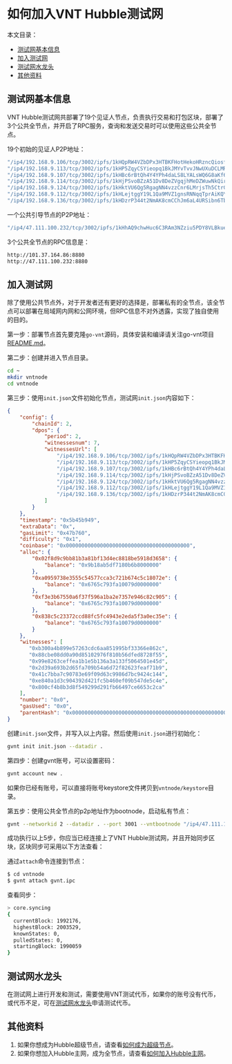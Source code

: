# 如何加入VNT Hubble测试网

本文目录：
- [测试网基本信息](#测试网基本信息)
- [加入测试网](#加入测试网)
- [测试网水龙头](#测试网水龙头)
- [其他资料](#其他资料)


## 测试网基本信息

VNT Hubble测试网共部署了19个见证人节点，负责执行交易和打包区块，部署了3个公共全节点，并开启了RPC服务，查询和发送交易时可以使用这些公共全节点。

19个初始的见证人P2P地址：

```bash
"/ip4/192.168.9.106/tcp/3002/ipfs/1kHQpRW4VZbDPx3HTBKFHotHekoHRzncQiosfT8roc5nsSR",
"/ip4/192.168.9.113/tcp/3002/ipfs/1kHP5ZqyCSYieopq1BkJMYvTvvJNwUXuDCLMRq3qVRG1hwJ",
"/ip4/192.168.9.107/tcp/3002/ipfs/1kHBc6rBtQh4Y4YPh4daLS8LYALsWQ6G8aKf633R2EhzBQc",
"/ip4/192.168.9.114/tcp/3002/ipfs/1kHjPSvoBZzA51Dv8DeZVgqjhMeDZWuwNkQirXsQeeBKzTc",
"/ip4/192.168.9.124/tcp/3002/ipfs/1kHktVU6Qg5RgagNN4vzzCnr6LMrjsTh5CtrCbmztqc2Rrt",
"/ip4/192.168.9.112/tcp/3002/ipfs/1kHLejtggY19L1Qa9MVZ1gnsRNNqqTprAiKQYqK4wBy74nK",
"/ip4/192.168.9.136/tcp/3002/ipfs/1kHDzrP344t2NmAK8cmCChJm6aL4URSibn6Tbdg1VkMY1mR"
```

一个公共引导节点的P2P地址：
```bash
"/ip4/47.111.100.232/tcp/3002/ipfs/1kHhAQ9chwHuc6C3RAm3NZziu5PDY8VLBkueJ6vq7b3tSVU"
```

3个公共全节点的RPC信息是：

```bash
http://101.37.164.86:8880
http://47.111.100.232:8880
```

## 加入测试网

除了使用公共节点外，对于开发者还有更好的选择是，部署私有的全节点，该全节点可以部署在局域网内网和公网环境，但RPC信息不对外透露，实现了独自使用的目的。

第一步：部署节点首先要克隆`go-vnt`源码，具体安装和编译请关注go-vnt项目[README.md](<https://github.com/vntchain/go-vnt#%E4%BB%8E%E6%BA%90%E7%A0%81%E5%AE%89%E8%A3%85gvnt>)。

第二步：创建并进入节点目录。

```bash
cd ~
mkdir vntnode
cd vntnode
```

第三步：使用`init.json`文件初始化节点，测试网`init.json`内容如下：

```json
{
    "config": {
        "chainId": 2,
        "dpos": {
            "period": 2,
            "witnessesnum": 7,
            "witnessesUrl": [
                "/ip4/192.168.9.106/tcp/3002/ipfs/1kHQpRW4VZbDPx3HTBKFHotHekoHRzncQiosfT8roc5nsSR",
                "/ip4/192.168.9.113/tcp/3002/ipfs/1kHP5ZqyCSYieopq1BkJMYvTvvJNwUXuDCLMRq3qVRG1hwJ",
                "/ip4/192.168.9.107/tcp/3002/ipfs/1kHBc6rBtQh4Y4YPh4daLS8LYALsWQ6G8aKf633R2EhzBQc",
                "/ip4/192.168.9.114/tcp/3002/ipfs/1kHjPSvoBZzA51Dv8DeZVgqjhMeDZWuwNkQirXsQeeBKzTc",
                "/ip4/192.168.9.124/tcp/3002/ipfs/1kHktVU6Qg5RgagNN4vzzCnr6LMrjsTh5CtrCbmztqc2Rrt",
                "/ip4/192.168.9.112/tcp/3002/ipfs/1kHLejtggY19L1Qa9MVZ1gnsRNNqqTprAiKQYqK4wBy74nK",
                "/ip4/192.168.9.136/tcp/3002/ipfs/1kHDzrP344t2NmAK8cmCChJm6aL4URSibn6Tbdg1VkMY1mR"
            ]
        }
    },
    "timestamp": "0x5b45b949",
    "extraData": "0x",
    "gasLimit": "0x47b760",
    "difficulty": "0x1",
    "coinbase": "0x0000000000000000000000000000000000000000",
    "alloc": {
        "0x02f8d9c9bb81b3a81bf13d4ec8818be5918d3658": {
            "balance": "0x9b18ab5df7180b6b8000000"
        },
        "0xa0959738e3555c54577cca3c721b674c5c18072e": {
            "balance": "0x6765c793fa10079d0000000"
        },
        "0xf3e3b67550a6f37f596a1ba2e7357e946c82c905": {
            "balance": "0x6765c793fa10079d0000000"
        },
        "0x838c5c23372ccd88fc5fc4943e2eda5f3a0ec35e": {
            "balance": "0x6765c793fa10079d0000000"
        }
    },
    "witnesses": [
       "0xb300a4b899e57263cdc6aa851995bf33366e862c",
       "0x88cbe08dd0a90d85102976f810b56dfed8728f55",
       "0x99e8263ceffea1b1e5b136a3a133f5064501e45d",
       "0x2d39a693b2d65fa709b54a6d72f82623feaf71b9",
       "0x41c7bba7c90783e69f09d63c9986d7bc9424c144",
       "0xe840a1d3c904392d421fc5b460ef09b547de5c4e",
       "0x800cf4b8b3d8f549299d291fb66497ce6653c2ca"
    ],
    "number": "0x0",
    "gasUsed": "0x0",
    "parentHash": "0x0000000000000000000000000000000000000000000000000000000000000000"
}
```

创建`init.json`文件，并写入以上内容。然后使用`init.json`进行初始化：

```bash
gvnt init init.json --datadir .
```

第四步：创建gvnt账号，可以设置密码：

```bash
gvnt account new .
```

如果你已经有账号，可以直接将账号keystore文件拷贝到`vntnode/keystore`目录。

第五步：使用公共全节点的p2p地址作为bootnode，启动私有节点：

```bash
gvnt --networkid 2 --datadir . --port 3001 --vntbootnode "/ip4/47.111.100.232/tcp/3002/ipfs/1kHhAQ9chwHuc6C3RAm3NZziu5PDY8VLBkueJ6vq7b3tSVU" --syncmode full --rpc --rpcaddr 0.0.0.0 --rpcport 8880 --rpcapi="db,core,net,vnt,personal" console
```



成功执行以上5步，你应当已经连接上了VNT Hubble测试网，并且开始同步区块，区块同步可采用以下方法查看：

通过`attach`命令连接到节点：
```bash
$ cd vntnode
$ gvnt attach gvnt.ipc
```

查看同步：
```bash
> core.syncing
{
  currentBlock: 1992176,
  highestBlock: 2003529,
  knownStates: 0,
  pulledStates: 0,
  startingBlock: 1990059
}
```

## 测试网水龙头

在测试网上进行开发和测试，需要使用VNT测试代币，如果你的账号没有代币，或代币不足，可在[测试网水龙头](https://hubscan.vnt.link/faucet)申请测试代币。

## 其他资料

1. 如果你想成为Hubble超级节点，请查看[如何成为超级节点](https://github.com/vntchain/vnt-documentation/blob/master/developer-guide/04-bp/become-to-witness.md)。
2. 如果你想加入Hubble主网，成为全节点，请查看[如何加入Hubble主网](https://github.com/vntchain/vnt-documentation/blob/master/developer-guide/05-network/connect-to-hubble-network.md)。
